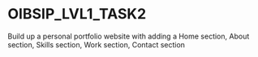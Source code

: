 # OIBSIP_LVL1_TASK2
Build up a personal portfolio website with adding a Home section, About section, Skills section, Work section, Contact section 
